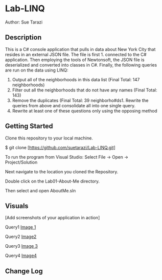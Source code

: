 # Lab-LINQ
Author: Sue Tarazi

## Description

This is a C# console application that pulls in data about New York City that resides in an external JSON file. The file is first 1. connected to the C# application. Then employing the tools of Newtonsoft, the JSON file is deserialized and converted into classes in C#.  Finally, the following queries are run on the data using LINQ:

1. Output all of the neighborhoods in this data list (Final Total: 147 neighborhoods)
1. Filter out all the neighborhoods that do not have any names (Final Total: 143)
1. Remove the duplicates (Final Total: 39 neighborho#ds1. Rewrite the queries from above and consolidate all into one single query.
1. Rewrite at least one of these questions only using the opposing method 

## Getting Started
Clone this repository to your local machine. 

$ git clone [https://github.com/suetarazi/Lab-LINQ.git]

To run the program from Visual Studio:
Select File -> Open -> Project/Solution

Next navigate to the location you cloned the Repository.

Double click on the Lab01-About-Me directory.

Then select and open AboutMe.sln

## Visuals
[Add screenshots of your application in action]

Query1
[Image 1](https://i.imgur.com/Ojdb92L.png)

Query2
[Image2](https://i.imgur.com/3I2AmQz.png)

Query3
[Image 3](https://i.imgur.com/VCRfYYW.png)

Query4
[Image4](https://i.imgur.com/rUpxdg6.png)


## Change Log

